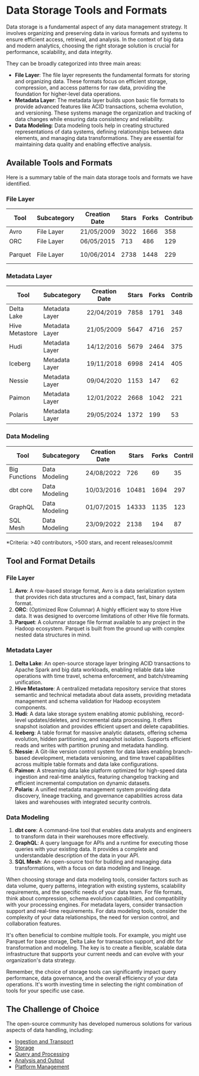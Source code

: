 # Data Storage Tools and Formats

Data storage is a fundamental aspect of any data management strategy. It involves organizing and preserving data in various formats and systems to ensure efficient access, retrieval, and analysis. In the context of big data and modern analytics, choosing the right storage solution is crucial for performance, scalability, and data integrity.

They can be broadly categorized into three main areas:
- **File Layer**: The file layer represents the fundamental formats for storing and organizing data. These formats focus on efficient storage, compression, and access patterns for raw data, providing the foundation for higher-level data operations.
- **Metadata Layer**: The metadata layer builds upon basic file formats to provide advanced features like ACID transactions, schema evolution, and versioning. These systems manage the organization and tracking of data changes while ensuring data consistency and reliability.
- **Data Modeling**: Data modeling tools help in creating structured representations of data systems, defining relationships between data elements, and managing data transformations. They are essential for maintaining data quality and enabling effective analysis.

## Available Tools and Formats

Here is a summary table of the main data storage tools and formats we have identified.

### File Layer

| Tool | Subcategory | Creation Date | Stars | Forks | Contributors | Last Release | Latest Commit | Meets Criteria* | Link |
|---|---|---|---|---|---|---|---|---|---|
| Avro | File Layer | 21/05/2009 | 3022 | 1666 | 358 | 05/08/2024 | 08/03/2025 | Yes | https://github.com/apache/avro |
| ORC | File Layer | 06/05/2015 | 713 | 486 | 129 | 06/03/2025 | 06/03/2025 | Yes | https://github.com/apache/orc |
| Parquet | File Layer | 10/06/2014 | 2738 | 1448 | 229 | 02/12/2024 | 07/03/2025 | Yes | https://github.com/apache/parquet-mr |

### Metadata Layer

| Tool | Subcategory | Creation Date | Stars | Forks | Contributors | Last Release | Latest Commit | Meets Criteria* | Link |
|---|---|---|---|---|---|---|---|---|---|
| Delta Lake | Metadata Layer | 22/04/2019 | 7858 | 1791 | 348 | 06/01/2025 | 07/03/2025 | Yes | https://github.com/delta-io/delta |
| Hive Metastore | Metadata Layer | 21/05/2009 | 5647 | 4716 | 257 | N/A | 07/03/2025 | Yes | https://github.com/apache/hive |
| Hudi | Metadata Layer | 14/12/2016 | 5679 | 2464 | 375 | 19/02/2025 | 07/03/2025 | Yes | https://github.com/apache/hudi |
| Iceberg | Metadata Layer | 19/11/2018 | 6998 | 2414 | 405 | 28/02/2025 | 09/03/2025 | Yes | https://github.com/apache/iceberg |
| Nessie | Metadata Layer | 09/04/2020 | 1153 | 147 | 62 | 18/02/2025 | 08/03/2025 | Yes | https://github.com/projectnessie/nessie |
| Paimon | Metadata Layer | 12/01/2022 | 2668 | 1042 | 221 | N/A | 09/03/2025 | Yes | https://github.com/apache/paimon |
| Polaris | Metadata Layer | 29/05/2024 | 1372 | 199 | 53 | 25/02/2025 | 08/03/2025 | Yes | https://github.com/apache/polaris |

### Data Modeling

| Tool | Subcategory | Creation Date | Stars | Forks | Contributors | Last Release | Latest Commit | Meets Criteria* | Link |
|---|---|---|---|---|---|---|---|---|---|
| Big Functions | Data Modeling | 24/08/2022 | 726 | 69 | 35 | 07/03/2025 | 07/03/2025 | No | https://github.com/unytics/bigfunctions |
| dbt core | Data Modeling | 10/03/2016 | 10481 | 1694 | 297 | 07/03/2025 | 07/03/2025 | Yes | https://github.com/dbt-labs/dbt-core |
| GraphQL | Data Modeling | 01/07/2015 | 14333 | 1135 | 123 | 27/10/2021 | 07/03/2025 | Yes | https://github.com/graphql/graphql-spec |
| SQL Mesh | Data Modeling | 23/09/2022 | 2138 | 194 | 87 | 07/03/2025 | 07/03/2025 | Yes | https://github.com/TobikoData/sqlmesh |

*Criteria: >40 contributors, >500 stars, and recent releases/commit

## Tool and Format Details

### File Layer

1. **Avro**: A row-based storage format, Avro is a data serialization system that provides rich data structures and a compact, fast, binary data format.
2. **ORC**: (Optimized Row Columnar) A highly efficient way to store Hive data. It was designed to overcome limitations of other Hive file formats.
3. **Parquet**: A columnar storage file format available to any project in the Hadoop ecosystem. Parquet is built from the ground up with complex nested data structures in mind.

### Metadata Layer

1. **Delta Lake**: An open-source storage layer bringing ACID transactions to Apache Spark and big data workloads, enabling reliable data lake operations with time travel, schema enforcement, and batch/streaming unification.
2. **Hive Metastore**: A centralized metadata repository service that stores semantic and technical metadata about data assets, providing metadata management and schema validation for Hadoop ecosystem components.
3. **Hudi**: A data lake storage system enabling atomic publishing, record-level updates/deletes, and incremental data processing. It offers snapshot isolation and provides efficient upsert and delete capabilities.
4. **Iceberg**: A table format for massive analytic datasets, offering schema evolution, hidden partitioning, and snapshot isolation. Supports efficient reads and writes with partition pruning and metadata handling.
5. **Nessie**: A Git-like version control system for data lakes enabling branch-based development, metadata versioning, and time travel capabilities across multiple table formats and data lake configurations.
6. **Paimon**: A streaming data lake platform optimized for high-speed data ingestion and real-time analytics, featuring changelog tracking and efficient incremental computation on dynamic datasets.
7. **Polaris**: A unified metadata management system providing data discovery, lineage tracking, and governance capabilities across data lakes and warehouses with integrated security controls.

### Data Modeling

1. **dbt core**: A command-line tool that enables data analysts and engineers to transform data in their warehouses more effectively.
2. **GraphQL**: A query language for APIs and a runtime for executing those queries with your existing data. It provides a complete and understandable description of the data in your API.
3. **SQL Mesh**: An open-source tool for building and managing data transformations, with a focus on data modeling and lineage.

When choosing storage and data modeling tools, consider factors such as data volume, query patterns, integration with existing systems, scalability requirements, and the specific needs of your data team. For file formats, think about compression, schema evolution capabilities, and compatibility with your processing engines. For metadata layers, consider transaction support and real-time requirements. For data modeling tools, consider the complexity of your data relationships, the need for version control, and collaboration features.

It's often beneficial to combine multiple tools. For example, you might use Parquet for base storage, Delta Lake for transaction support, and dbt for transformation and modeling. The key is to create a flexible, scalable data infrastructure that supports your current needs and can evolve with your organization's data strategy.

Remember, the choice of storage tools can significantly impact query performance, data governance, and the overall efficiency of your data operations. It's worth investing time in selecting the right combination of tools for your specific use case.

## The Challenge of Choice
The open-source community has developed numerous solutions for various aspects of data handling, including:
- [Ingestion and Transport](01.ingestion_and_transport.md)
- [Storage](02.storage.md)
- [Query and Processing](03.query_and_processing.md)
- [Analysis and Output](04.analysis_and_output.md)
- [Platform Management](05.platform_management.md)